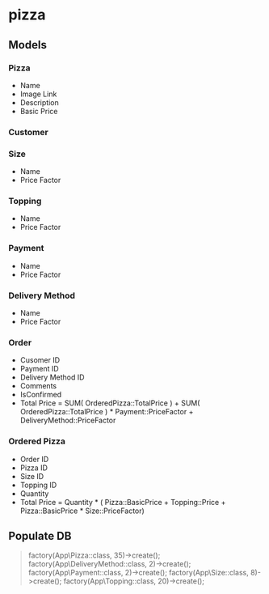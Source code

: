 # pizza

## Models

### Pizza

-   Name
-   Image Link
-   Description
-   Basic Price

### Customer

### Size

-   Name
-   Price Factor

### Topping

-   Name
-   Price Factor

### Payment

-   Name
-   Price Factor

### Delivery Method

-   Name
-   Price Factor

### Order

-   Cusomer ID
-   Payment ID
-   Delivery Method ID
-   Comments
-   IsConfirmed
-   Total Price = SUM( OrderedPizza::TotalPrice ) + SUM( OrderedPizza::TotalPrice ) \* Payment::PriceFactor + DeliveryMethod::PriceFactor

### Ordered Pizza

-   Order ID
-   Pizza ID
-   Size ID
-   Topping ID
-   Quantity
-   Total Price = Quantity \* ( Pizza::BasicPrice + Topping::Price + Pizza::BasicPrice \* Size::PriceFactor)

## Populate DB

> factory(App\Pizza::class, 35)->create();
> factory(App\DeliveryMethod::class, 2)->create();
> factory(App\Payment::class, 2)->create();
> factory(App\Size::class, 8)->create();
> factory(App\Topping::class, 20)->create();
